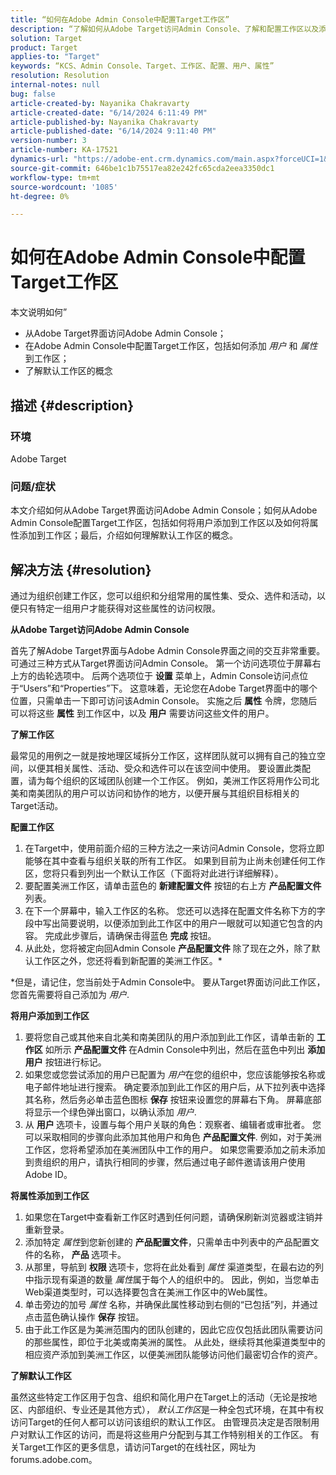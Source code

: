```yaml
---
title: “如何在Adobe Admin Console中配置Target工作区”
description: “了解如何从Adobe Target访问Admin Console、了解和配置工作区以及添加用户和资产。”
solution: Target
product: Target
applies-to: "Target"
keywords: “KCS、Admin Console、Target、工作区、配置、用户、属性”
resolution: Resolution
internal-notes: null
bug: false
article-created-by: Nayanika Chakravarty
article-created-date: "6/14/2024 6:11:49 PM"
article-published-by: Nayanika Chakravarty
article-published-date: "6/14/2024 9:11:40 PM"
version-number: 3
article-number: KA-17521
dynamics-url: "https://adobe-ent.crm.dynamics.com/main.aspx?forceUCI=1&pagetype=entityrecord&etn=knowledgearticle&id=fce6818e-792a-ef11-840b-6045bd006704"
source-git-commit: 646be1c1b75517ea82e242fc65cda2eea3350dc1
workflow-type: tm+mt
source-wordcount: '1085'
ht-degree: 0%

---
```


# 如何在Adobe Admin Console中配置Target工作区


本文说明如何”

- 从Adobe Target界面访问Adobe Admin Console；
- 在Adobe Admin Console中配置Target工作区，包括如何添加 *用户* 和 *属性* 到工作区；
- 了解默认工作区的概念


## 描述 {#description}


### 环境

Adobe Target

### 问题/症状

本文介绍如何从Adobe Target界面访问Adobe Admin Console；如何从Adobe Admin Console配置Target工作区，包括如何将用户添加到工作区以及如何将属性添加到工作区；最后，介绍如何理解默认工作区的概念。


## 解决方法 {#resolution}


通过为组织创建工作区，您可以组织和分组常用的属性集、受众、选件和活动，以便只有特定一组用户才能获得对这些属性的访问权限。

<b>从Adobe Target访问Adobe Admin Console</b>

首先了解Adobe Target界面与Adobe Admin Console界面之间的交互非常重要。 可通过三种方式从Target界面访问Admin Console。 第一个访问选项位于屏幕右上方的齿轮选项中。 后两个选项位于 <b>设置</b> 菜单上，Admin Console访问点位于“Users”和“Properties”下。 这意味着，无论您在Adobe Target界面中的哪个位置，只需单击一下即可访问该Admin Console。 实施之后 <b>属性</b> 令牌，您随后可以将这些 <b>属性</b> 到工作区中，以及 <b>用户</b> 需要访问这些文件的用户。

<b>了解工作区</b>

最常见的用例之一就是按地理区域拆分工作区，这样团队就可以拥有自己的独立空间，以便其相关属性、活动、受众和选件可以在该空间中使用。 要设置此类配置，请为每个组织的区域团队创建一个工作区。 例如，美洲工作区将用作公司北美和南美团队的用户可以访问和协作的地方，以便开展与其组织目标相关的Target活动。

<b>配置工作区</b>

1. 在Target中，使用前面介绍的三种方法之一来访问Admin Console，您将立即能够在其中查看与组织关联的所有工作区。 如果到目前为止尚未创建任何工作区，您将只看到列出一个默认工作区（下面将对此进行详细解释）。
2. 要配置美洲工作区，请单击蓝色的 <b>新建配置文件</b> 按钮的右上方 <b>产品配置文件</b> 列表。
3. 在下一个屏幕中，输入工作区的名称。 您还可以选择在配置文件名称下方的字段中写出简要说明，以便添加到此工作区中的用户一眼就可以知道它包含的内容。 完成此步骤后，请确保击得蓝色 <b>完成</b> 按钮。
4. 从此处，您将被定向回Admin Console <b>产品配置文件 </b>除了现在之外，除了默认工作区之外，您还将看到新配置的美洲工作区。\*


\*但是，请记住，您当前处于Admin Console中。 要从Target界面访问此工作区，您首先需要将自己添加为 *用户*.

<b>将用户添加到工作区</b>

1. 要将您自己或其他来自北美和南美团队的用户添加到此工作区，请单击新的 <b>工作区</b> 如所示 <b>产品配置文件 </b>在Admin Console中列出，然后在蓝色中列出 <b>添加用户</b> 按钮进行标记。
2. 如果您或您尝试添加的用户已配置为 *用户*&#x200B;在您的组织中，您应该能够按名称或电子邮件地址进行搜索。 确定要添加到此工作区的用户后，从下拉列表中选择其名称，然后务必单击蓝色图标 <b>保存</b> 按钮来设置您的屏幕右下角。 屏幕底部将显示一个绿色弹出窗口，以确认添加 *用户*.
3. 从 <b>用户 </b>选项卡，设置与每个用户关联的角色：观察者、编辑者或审批者。 您可以采取相同的步骤向此添加其他用户和角色 <b>产品配置文件</b>. 例如，对于美洲工作区，您将希望添加在美洲团队中工作的用户。 如果您需要添加之前未添加到贵组织的用户，请执行相同的步骤，然后通过电子邮件邀请该用户使用Adobe ID。


<b>将属性添加到工作区</b>

1. 如果您在Target中查看新工作区时遇到任何问题，请确保刷新浏览器或注销并重新登录。
2. 添加特定 *属性*&#x200B;到您新创建的 <b>产品配置文件</b>，只需单击中列表中的产品配置文件的名称， <b>产品 </b>选项卡。
3. 从那里，导航到 <b>权限 </b>选项卡，您将在此处看到 *属性* 渠道类型，在最右边的列中指示现有渠道的数量 *属性*&#x200B;属于每个人的组织中的。 因此，例如，当您单击Web渠道类型时，可以选择要包含在美洲工作区中的Web属性。
4. 单击旁边的加号 *属性* 名称，并确保此属性移动到右侧的“已包括”列，并通过点击蓝色确认操作 <b>保存</b> 按钮。
5. 由于此工作区是为美洲范围内的团队创建的，因此它应仅包括此团队需要访问的那些属性，即位于北美或南美洲的属性。 从此处，继续将其他渠道类型中的相应资产添加到美洲工作区，以便美洲团队能够访问他们最密切合作的资产。


<b>了解默认工作区</b>

虽然这些特定工作区用于包含、组织和简化用户在Target上的活动（无论是按地区、内部组织、专业还是其他方式）， *默认工作区*&#x200B;是一种全包式环境，在其中有权访问Target的任何人都可以访问该组织的默认工作区。 由管理员决定是否限制用户对默认工作区的访问，而是将这些用户分配到与其工作特别相关的工作区。 有关Target工作区的更多信息，请访问Target的在线社区，网址为forums.adobe.com。
